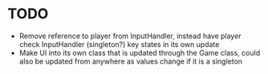 # TODO

- Remove reference to player from InputHandler, instead have player check InputHandler (singleton?) key states in its own update
- Make UI into its own class that is updated through the Game class, could also be updated from anywhere as values change if it is a singleton

